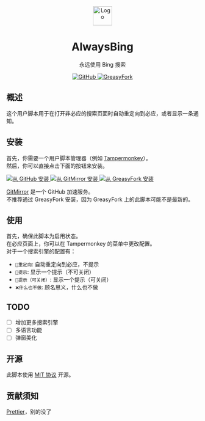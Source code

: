 
<div align="center">
    <img src="https://cn.bing.com/favicon.ico" alt="Logo" width="50px" height="50px" />
    <h1>AlwaysBing</h1>
    <p>永远使用 Bing 搜索</p>
    <div>
        <a href="https://github.com/lingbopro/AlwaysBing">
            <img alt="GitHub" src="https://img.shields.io/badge/GitHub-black?style=flat-square&logo=github">
        </a>
        <a href="https://greasyfork.org/zh-CN/scripts/496648">
            <img alt="GreasyFork" src="https://img.shields.io/badge/GreasyFork-black?style=flat-square&logo=greasyfork">
        </a>
    </div>
</div>

## 概述
这个用户脚本用于在打开非必应的搜索页面时自动重定向到必应，或者显示一条通知。  

## 安装
首先，你需要一个用户脚本管理器（例如 [Tampermonkey](https://tampermonkey.net/)）。  
然后，你可以直接点击下面的按钮来安装。  

<a href="https://raw.githubusercontent.com/lingbopro/AlwaysBing/main/AlwaysBing.user.js" title="点击安装">
    <img alt="从 GitHub 安装" src="https://img.shields.io/badge/%E4%BB%8E%20GitHub%20%E5%AE%89%E8%A3%85-grey?style=for-the-badge&logo=github&logoColor=white">
</a>
<a href="https://raw.gitmirror.com/lingbopro/AlwaysBing/main/AlwaysBing.user.js" title="点击安装">
    <img alt="从 GitMirror 安装" src="https://img.shields.io/badge/%E4%BB%8E%20GitMirror%20%E5%AE%89%E8%A3%85-green?style=for-the-badge&logo=github&logoColor=white">
</a>
<a href="https://greasyfork.org/zh-CN/scripts/496648" title="点击安装">
    <img alt="从 GreasyFork 安装" src="https://img.shields.io/badge/%E4%BB%8E%20GreasyFork%20%E5%AE%89%E8%A3%85-black?style=for-the-badge&logo=greasyfork&logoColor=white">
</a>

[GitMirror](https://gitmirror.com/) 是一个 GitHub 加速服务。  
不推荐通过 GreasyFork 安装，因为 GreasyFork 上的此脚本可能不是最新的。  

## 使用
首先，确保此脚本为启用状态。  
在必应页面上，你可以在 Tampermonkey 的菜单中更改配置。  
对于一个搜索引擎的配置有：  
- `🔗重定向`: 自动重定向到必应，不提示
- `💬提示`: 显示一个提示（不可关闭）
- `💬提示（可关闭）`: 显示一个提示（可关闭）
- `❌什么也不做`: 顾名思义，什么也不做

## TODO
- [ ] 增加更多搜索引擎
- [ ] 多语言功能
- [ ] 弹窗美化

## 开源
此脚本使用 [MIT 协议](./LICENSE.md) 开源。  

## 贡献须知
[Prettier](https://prettier.cn)，别的没了